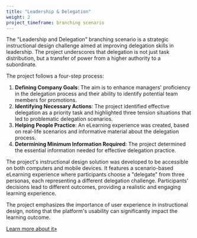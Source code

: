 ```yaml
---
title: "Leadership & Delegation"
weight: 2
project_timeframe: branching scenario
---
```


The "Leadership and Delegation" branching scenario is a strategic instructional design challenge  aimed at improving delegation skills in leadership. The project underscores that delegation is not just task distribution, but a transfer of power from a higher authority to a subordinate.

The project follows a four-step process:

1. **Defining Company Goals**: The aim is to enhance managers' proficiency in the delegation process and their ability to identify potential team members for promotions.
2. **Identifying Necessary Actions**: The project identified effective delegation as a priority task and highlighted three tension situations that led to problematic delegation scenarios.
3. **Helping People Practice**: An eLearning experience was created, based on real-life scenarios and informative material about the delegation process.
4. **Determining Minimum Information Required**: The project determined the essential information needed for effective delegation practice.

The project's instructional design solution was developed to be accessible on both computers and mobile devices. It features a scenario-based eLearning experience where participants choose a "delegate" from three personas, each representing a different delegation challenge. Participants' decisions lead to different outcomes, providing a realistic and engaging learning experience.

The project emphasizes the importance of user experience in instructional design, noting that the platform's usability can significantly impact the learning outcome.

[Learn more about it»](https://llsaboya.com/blog/leadership-delegation/)